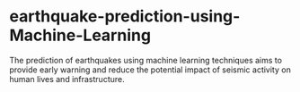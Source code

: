 # earthquake-prediction-using-Machine-Learning
The prediction of earthquakes using machine learning techniques aims to provide early warning and reduce  the potential impact of seismic activity on human lives and infrastructure.
